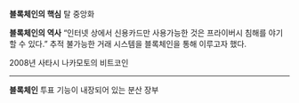 **블록체인의 핵심**
탈 중앙화
  
**블록체인의 역사**
“인터넷 상에서 신용카드만 사용가능한 것은 프라이버시 침해를 야기할 수 있다.”
추적 불가능한 거래 시스템을 블록체인을 통해 이루고자 했다.
  
2008년 사타시 나카모토의 비트코인
  
---
**블록체인**
투표 기능이 내장되어 있는 분산 장부